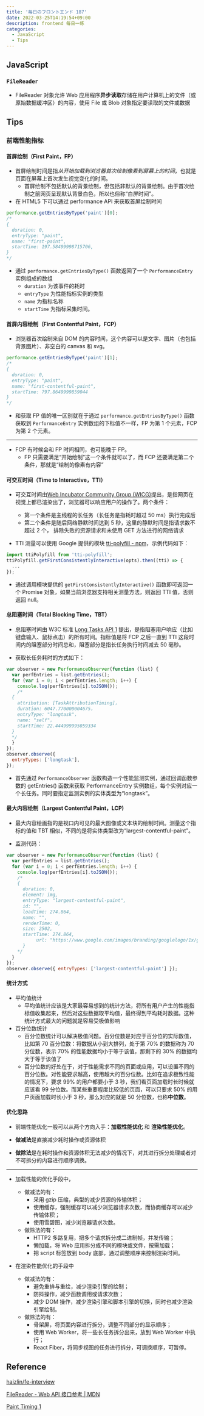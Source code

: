 ```yaml
---
title: '毎日のフロントエンド 187'
date: 2022-03-25T14:19:54+09:00
description: frontend 每日一练
categories:
  - JavaScript
  - Tips
---
```


## JavaScript

### `FileReader`

- FileReader 对象允许 Web 应用程序**异步读取**存储在用户计算机上的文件（或原始数据缓冲区）的内容，使用 File 或 Blob 对象指定要读取的文件或数据

## Tips

### 前端性能指标

#### 首屏绘制（First Paint，FP）

- 首屏绘制时间是指*从开始加载到浏览器首次绘制像素到屏幕上的时间*，也就是页面在屏幕上首次发生视觉变化的时间。
  - 首屏绘制不包括默认的背景绘制，但包括非默认的背景绘制。由于首次绘制之前网页呈现默认背景白色，所以也俗称“白屏时间”。
- 在 HTML5 下可以通过 performance API 来获取首屏绘制时间

```js
performance.getEntriesByType('paint')[0];
/* 
{ 
  duration: 0, 
  entryType: "paint", 
  name: "first-paint", 
  startTime: 197.58499998715706, 
} 
*/
```

- 通过 `performance.getEntriesByType()` 函数返回了一个 `PerformanceEntry` 实例组成的数组
  - `duration` 为该事件的耗时
  - `entryType` 为性能指标实例的类型
  - `name` 为指标名称
  - `startTime` 为指标采集时间。

#### 首屏内容绘制（First Contentful Paint，FCP）

- 浏览器首次绘制来自 DOM 的内容时间，这个内容可以是文字、图片（也包括背景图片）、非空白的 canvas 和 svg。

```js
performance.getEntriesByType('paint')[1];
/*
{ 
  duration: 0, 
  entryType: "paint", 
  name: "first-contentful-paint", 
  startTime: 797.8649999859044 
} 
*/
```

- 和获取 FP 值的唯一区别就在于通过 `performance.getEntriesByType()` 函数获取到 `PerformanceEntry` 实例数组的下标值不一样，FP 为第 1 个元素，FCP 为第 2 个元素。

---

- FCP 有时候会和 FP 时间相同，也可能晚于 FP。
  - FP 只需要满足“开始绘制”这一个条件就可以了，而 FCP 还要满足第二个条件，那就是“绘制的像素有内容”

#### 可交互时间（Time to Interactive，TTI）

- 可交互时间由[Web Incubator Community Group (WICG)](https://wicg.io/)提出，是指网页在视觉上都已渲染出了，浏览器可以响应用户的操作了。两个条件：

  - 第一个条件是主线程的长任务（长任务是指耗时超过 50 ms）执行完成后
  - 第二个条件是随后网络静默时间达到 5 秒，这里的静默时间是指请求数不超过 2 个， 排除失败的资源请求和未使用 GET 方法进行的网络请求

- TTI 测量可以使用 Google 提供的模块 [tti-polyfill - npm](https://www.npmjs.com/package/tti-polyfill)，示例代码如下：

```js
import ttiPolyfill from 'tti-polyfill';
ttiPolyfill.getFirstConsistentlyInteractive(opts).then((tti) => {
  ...
});
```

- 通过调用模块提供的 `getFirstConsistentlyInteractive()` 函数即可返回一个 Promise 对象，如果当前浏览器支持相关测量方法，则返回 TTI 值，否则返回 null。

#### 总阻塞时间（Total Blocking Time，TBT）

- 总阻塞时间由 W3C 标准 [Long Tasks API 1](https://www.w3.org/TR/2017/WD-longtasks-1-20170907/) 提出，是指阻塞用户响应（比如键盘输入、鼠标点击）的所有时间。指标值是将 FCP 之后一直到 TTI 这段时间内的阻塞部分时间总和，阻塞部分是指长任务执行时间减去 50 毫秒。

- 获取长任务耗时的方式如下：

```js
var observer = new PerformanceObserver(function (list) {
  var perfEntries = list.getEntries();
  for (var i = 0; i < perfEntries.length; i++) {
    console.log(perfEntries[i].toJSON());
    /* 
  { 
    attribution: [TaskAttributionTiming]， 
    duration: 6047.770000004675， 
    entryType: "longtask"， 
    name: "self"， 
    startTime: 22.444999995059334 
  } 
  */
  }
});
observer.observe({
  entryTypes: ['longtask'],
});
```

- 首先通过 `PerformanceObserver` 函数构造一个性能监测实例，通过回调函数参数的 getEntries() 函数来获取 PerformanceEntry 实例数组，每个实例对应一个长任务。同时要指定监测实例的实体类型为“longtask”。

#### 最大内容绘制（Largest Contentful Paint，LCP)

- 最大内容绘画指的是视口内可见的最大图像或文本块的绘制时间。测量这个指标的值和 TBT 相似，不同的是将实体类型改为“largest-contentful-paint”。

- 监测代码：

```js
var observer = new PerformanceObserver(function (list) {
  var perfEntries = list.getEntries();
  for (var i = 0; i < perfEntries.length; i++) {
    console.log(perfEntries[i].toJSON());
    /* 
    { 
      duration: 0, 
      element: img, 
      entryType: "largest-contentful-paint", 
      id: "", 
      loadTime: 274.864, 
      name: "", 
      renderTime: 0, 
      size: 2502, 
      startTime: 274.864, 
           url: "https://www.google.com/images/branding/googlelogo/1x/googlelogo_color_272x92dp.png" 
      } 
    */
  }
});
observer.observe({ entryTypes: ['largest-contentful-paint'] });
```

#### 统计方式

- 平均值统计
  - 平均值统计应该是大家最容易想到的统计方法，将所有用户产生的性能指标值收集起来，然后对这些数据取平均值，最终得到平均耗时数据。这种统计方式最大的问题就是容易受极值影响
- 百分位数统计
  - 百分位数统计可以解决极值问题。百分位数是对应于百分位的实际数值，比如第 70 百分位数：将数据从小到大排列，处于第 70% 的数据称为 70 分位数，表示 70% 的性能数据均小于等于该值，那剩下的 30% 的数据均大于等于该值了
  - 百分位数的好处在于，对于性能需求不同的页面或应用，可以设置不同的百分位数。对性能要求越高，使用越大的百分位数。比如在追求极致性能的情况下，要求 99% 的用户都要小于 3 秒，我们看页面加载时长时候就应该看 99 分位数。而某些重要程度比较低的页面，可以只要求 50% 的用户页面加载时长小于 3 秒，那么对应的就是 50 分位数，也称**中位数**。

#### 优化思路

- 前端性能优化一般可以从两个方向入手：**加载性能优化** 和 **渲染性能优化**。

- **做减法**是直接减少耗时操作或资源体积
- **做除法**是在耗时操作和资源体积无法减少的情况下，对其进行拆分处理或者对不可拆分的内容进行顺序调换。

---

- 加载性能的优化手段中，

  - 做减法的有：
    - 采用 gzip 压缩，典型的减少资源的传输体积；
    - 使用缓存，强制缓存可以减少浏览器请求次数，而协商缓存可以减少传输体积；
    - 使用雪碧图，减少浏览器请求次数。
  - 做除法的有：
    - HTTP2 多路复用，把多个请求拆分成二进制帧，并发传输；
    - 懒加载，将 Web 应用拆分成不同的模块或文件，按需加载；
    - 把 script 标签放到 body 底部，通过调整顺序来控制渲染时间。

- 在渲染性能优化的手段中
  - 做减法的有：
    - 避免重排与重绘，减少渲染引擎的绘制；
    - 防抖操作，减少函数调用或请求次数；
    - 减少 DOM 操作，减少渲染引擎和脚本引擎的切换，同时也减少渲染引擎绘制。
  - 做除法的有：
    - 骨架屏，将页面内容进行拆分，调整不同部分的显示顺序；
    - 使用 Web Worker，将一些长任务拆分出来，放到 Web Worker 中执行；
    - React Fiber，将同步视图的任务进行拆分，可调换顺序，可暂停。

## Reference

[haizlin/fe-interview](https://github.com/haizlin/fe-interview/blob/master/category/history.md)

[FileReader - Web API 接口参考 | MDN](https://developer.mozilla.org/zh-CN/docs/Web/API/FileReader)

[Paint Timing 1](https://www.w3.org/TR/paint-timing/#sec-paint-timing)
